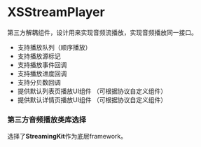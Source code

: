 # XSStreamPlayer
第三方解耦组件，设计用来实现音频流播放，实现音频播放同一接口。

- 支持播放队列（顺序播放）
- 支持播放源标记 
- 支持播放事件回调
- 支持播放进度回调
- 支持分贝数回调
- 提供默认列表页播放UI组件 （可根据协议自定义组件）
- 提供默认详情页播放UI组件 （可根据协议自定义组件）

### 第三方音频播放类库选择

选择了**StreamingKit**作为底层framework。